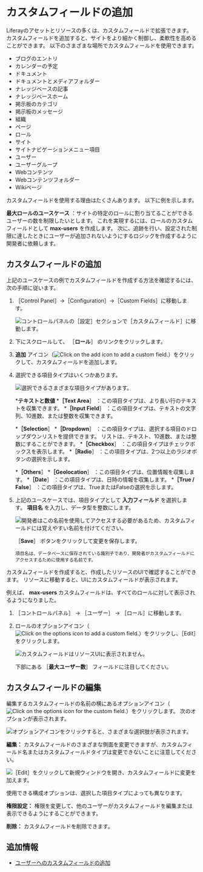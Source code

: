 # カスタムフィールドの追加

Liferayのアセットとリソースの多くは、カスタムフィールドで拡張できます。 カスタムフィールドを追加すると、サイトをより細かく制御し、柔軟性を高めることができます。 以下のさまざまな場所でカスタムフィールドを使用できます。

* ブログのエントリ
* カレンダーの予定
* ドキュメント
* ドキュメントとメディアフォルダー
* ナレッジベースの記事
* ナレッジベースホーム
* 掲示板のカテゴリ
* 掲示板のメッセージ
* 組織
* ページ
* ロール
* サイト
* サイトナビゲーションメニュー項目
* ユーザー
* ユーザーグループ
* Webコンテンツ
* Webコンテンツフォルダー
* Wikiページ

カスタムフィールドを使用する理由はたくさんあります。 以下に例を示します。

**最大ロールのユースケース** ：サイトの特定のロールに割り当てることができるユーザーの数を制限したいとします。 これを実現するには、ロールのカスタムフィールドとして **max-users** を作成します。 次に、追跡を行い、設定された制限に達したときにユーザーが追加されないようにするロジックを作成するように開発者に依頼します。

## カスタムフィールドの追加

上記のユースケースの例でカスタムフィールドを作成する方法を確認するには、次の手順に従います。

1. ［Control Panel］→［Configuration］→［Custom Fields］に移動します。

    ![コントロールパネルの［設定］セクションで［カスタムフィールド］に移動します。](adding-custom-fields/images/01.png)

1. 下にスクロールして、 ［**ロール**］ のリンクをクリックします。

1. **追加** アイコン（![Click on the add icon to add a custom field.](../../images/icon-add.png)）をクリックして、カスタムフィールドを追加します。

1. 選択できる項目タイプはいくつかあります。

    ![選択できるさまざまな項目タイプがあります。](adding-custom-fields/images/02.png)

    ***テキストと数値**
        ***［Text Area**］ ：この項目タイプは、より長い行のテキストを収集できます。
        ***［Input Field**］ ：この項目タイプは、テキストの文字列、10進数、または整数を収集できます。

    ***［Selection**］
        ***［Dropdown**］ ：この項目タイプは、選択する項目のドロップダウンリストを提供できます。 リストは、テキスト、10進数、または整数にすることができます。
        ***［Checkbox**］ ：この項目タイプはチェックボックスを表示します。
        ***［Radio**］ ：この項目タイプは、2つ以上のラジオボタンの選択を示します。

    ***［Others**］
        ***［Geolocation**］ ：この項目タイプは、位置情報を収集します。
        ***［Date**］ ：この項目タイプは、日時の情報を収集します。
        ***［True / False**］ ：この項目タイプは、TrueまたはFalseの選択を示します。

1. 上記のユースケースでは、項目タイプとして **入力フィールド** を選択します。 **項目名** を入力し、データ型を整数にします。

    ![開発者はこの名前を使用してアクセスする必要があるため、カスタムフィールドには覚えやすい名前を付けてください。](adding-custom-fields/images/03.png)

    ［**Save**］ ボタンをクリックして変更を保存します。

    ```{note} 
    項目名は、データベースに保存されている識別子であり、開発者がカスタムフィールドにアクセスするために使用する名前です。
    ```

カスタムフィールドを作成すると、作成したリソースのUIで確認することができます。 リソースに移動すると、UIにカスタムフィールドが表示されます。

例えば、 **max-users** カスタムフィールドは、すべてのロールに対して表示されるようになりました。

1. ［コントロールパネル］ → ［ユーザー］ → ［ロール］に移動します。

1. ロールのオプションアイコン（![Click on the options icon to add a custom field.](../../images/icon-options.png)）をクリックし、［Edit］をクリックします。

    ![カスタムフィールドはリソースUIに表示されません。](adding-custom-fields/images/04.png)

    下部にある ［**最大ユーザー数**］ フィールドに注目してください。

## カスタムフィールドの編集

編集するカスタムフィールドの名前の横にあるオプションアイコン（![Click on the options icon for the custom field.](../../images/icon-options.png)）をクリックします。 次のオプションが表示されます。

![オプションアイコンをクリックすると、さまざまな選択肢が表示されます。](adding-custom-fields/images/05.png)

**編集：** カスタムフィールドのさまざまな側面を変更できますが、カスタムフィールド名またはカスタムフィールドタイプは変更できないことに注意してください。

![［Edit］をクリックして新規ウィンドウを開き、カスタムフィールドに変更を加えます。](adding-custom-fields/images/06.png)

使用できる構成オプションは、選択した項目タイプによっても異なります。

**権限設定：** 権限を変更して、他のユーザーがカスタムフィールドを編集または表示できるようにすることができます。

**削除：** カスタムフィールドを削除できます。

## 追加情報

* [ユーザーへのカスタムフィールドの追加](../../users-and-permissions/users/adding-custom-fields-to-users.md)